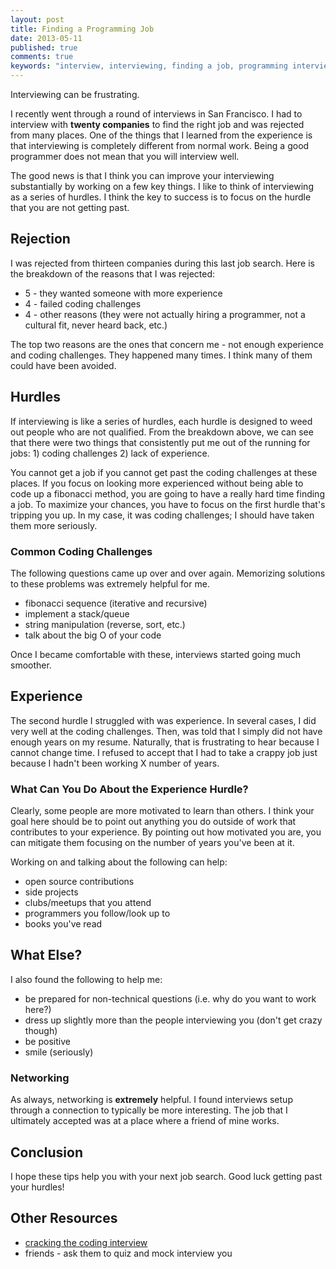 ```yaml
---
layout: post
title: Finding a Programming Job
date: 2013-05-11
published: true
comments: true
keywords: "interview, interviewing, finding a job, programming interview"
---
```


Interviewing can be frustrating.

I recently went through a round of interviews
in San Francisco. I had to interview with **twenty companies** to find
the right job and was rejected from many places. One of the things that
I learned from the experience is that interviewing is completely different
from normal work. Being a good programmer does not mean that
you will interview well.

The good news is that I think you can improve your interviewing
substantially by working on a few key things. I like to think of
interviewing as a series of hurdles. I think the key to success is to
focus on the hurdle that you are not getting past.

## Rejection

I was rejected from thirteen companies during this last job search.
Here is the breakdown of the reasons that I was rejected:

* 5 - they wanted someone with more experience
* 4 - failed coding challenges
* 4 - other reasons (they were not actually hiring a programmer, not a
  cultural fit, never heard back, etc.)

The top two reasons are the ones that concern me - not enough
experience and coding challenges. They happened many times. I think
many of them could have been avoided.

## Hurdles

If interviewing is like a series of hurdles, each hurdle is
designed to weed out people who are not qualified. From the breakdown
above, we can see that there were two things that consistently put me
out of the running for jobs: 1) coding challenges 2) lack of experience.

You cannot get a job if you cannot get past the coding
challenges at these places. If you focus on looking more
experienced without being able to code up a fibonacci method, you
are going to have a really hard time finding a job. To
maximize your chances, you have to focus on the first hurdle that's
tripping you up. In my case, it was coding challenges; I should have
taken them more seriously.

### Common Coding Challenges

The following questions came up over and over again.
Memorizing solutions to these problems was extremely helpful for me.

* fibonacci sequence (iterative and recursive)
* implement a stack/queue
* string manipulation (reverse, sort, etc.)
* talk about the big O of your code

Once I became comfortable with these, interviews started going much
smoother.

## Experience

The second hurdle I struggled with was experience. In several cases, I did
very well at the coding challenges. Then, was told that I simply did not
have enough years on my resume. Naturally, that is frustrating to hear
because I cannot change time. I refused to accept that I had to
take a crappy job just because I hadn't been working X number of
years.

### What Can You Do About the Experience Hurdle?

Clearly, some people are more motivated to learn than others. I think
your goal here should be to point out anything you do outside of work
that contributes to your experience. By pointing out how motivated you
are, you can mitigate them focusing on the number of years you've been
at it.

Working on and talking about the following can help:

* open source contributions
* side projects
* clubs/meetups that you attend
* programmers you follow/look up to
* books you've read

## What Else?

I also found the following to help me:

* be prepared for non-technical questions (i.e. why do you want to work
  here?)
* dress up slightly more than the people interviewing you (don't
  get crazy though)
* be positive
* smile (seriously)

### Networking

As always, networking is **extremely** helpful. I found interviews
setup through a connection to typically be more interesting.
The job that I ultimately accepted was at a place where a friend of mine
works.

## Conclusion

I hope these tips help you with your next job search. Good luck
getting past your hurdles!

## Other Resources

* [cracking the coding
  interview](http://www.amazon.com/Cracking-Coding-Interview-Programming-Questions/dp/098478280X/)
* friends - ask them to quiz and mock interview you
